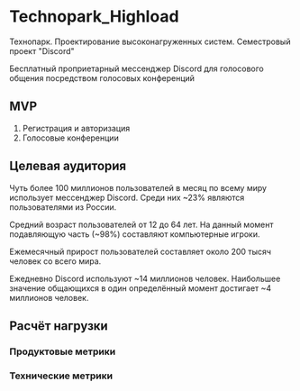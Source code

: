 # Technopark_Highload
Технопарк. Проектирование высоконагруженных систем. Семестровый проект "Discord"

Бесплатный проприетарный мессенджер Discord для голосового общения посредством голосовых конференций

## MVP
1. Регистрация и авторизация
2. Голосовые конференции

## Целевая аудитория
Чуть более 100 миллионов пользователей в месяц по всему миру использует мессенджер Discord. Среди них ~23% являются пользователями из России.

Средний возраст пользователей от 12 до 64 лет. На данный момент подавляющую часть (~98%) составляют компьютерные игроки.

Ежемесячный прирост пользователей составляет около 200 тысяч человек со всего мира.

Ежедневно Discord используют ~14 миллионов человек. Наибольшее значение общающихся в один определённый момент достигает ~4 миллионов человек.

## Расчёт нагрузки

### Продуктовые метрики


### Технические метрики
